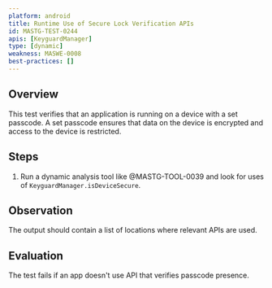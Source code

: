 ```yaml
---
platform: android
title: Runtime Use of Secure Lock Verification APIs
id: MASTG-TEST-0244
apis: [KeyguardManager]
type: [dynamic]
weakness: MASWE-0008
best-practices: []
---
```


## Overview

This test verifies that an application is running on a device with a set passcode. A set passcode ensures that data on the device is encrypted and access to the device is restricted.

## Steps

1. Run a dynamic analysis tool like @MASTG-TOOL-0039 and look for uses of `KeyguardManager.isDeviceSecure`.

## Observation

The output should contain a list of locations where relevant APIs are used.

## Evaluation

The test fails if an app doesn't use API that verifies passcode presence.
